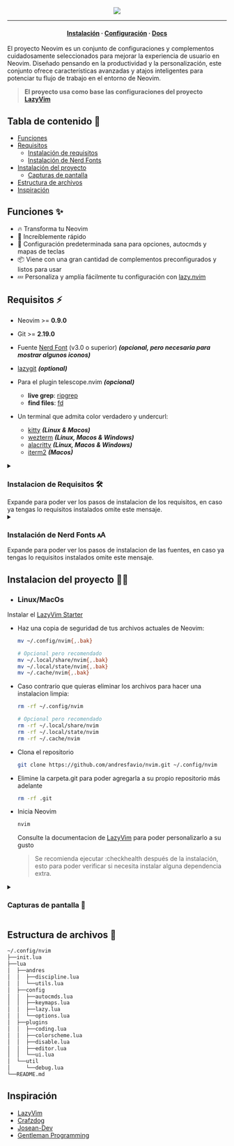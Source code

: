 <div align="center">
  <img src="https://i.postimg.cc/zBwMk6sQ/Screenshot-2023-12-19-22-54-25-1366x768.png">
</div>
<hr>
<h4 align="center">
  <a href="#instalacion-del-proyecto-">Instalación</a>
  ·
  <a href="https://lazyvim.github.io/configuration">Configuración</a>
  ·
  <a href="https://lazyvim.github.io">Docs</a>
</h4>
El proyecto Neovim es un conjunto de configuraciones y complementos cuidadosamente seleccionados para mejorar la experiencia de usuario en Neovim. Diseñado pensando en la productividad y la personalización, este conjunto ofrece características avanzadas y atajos inteligentes para potenciar tu flujo de trabajo en el entorno de Neovim.

> **El proyecto usa como base las configuraciones del proyecto [LazyVim](https://github.com/LazyVim/LazyVim)**

## Tabla de contenido :page_facing_up:

- [Funciones](#funciones-)
- [Requisitos](#requisitos-%EF%B8%8F)
    * [Instalación de requisitos](#instalacion-de-requisitos-%EF%B8%8F-)
    * [Instalación de Nerd Fonts](#instalaci%C3%B3n-de-nerd-fonts-)
- [Instalación del proyecto](#instalacion-del-proyecto-)
    * [Capturas de pantalla](#capturas-de-pantalla--)
- [Estructura de archivos](#estructura-de-archivos-)
- [Inspiración](#inspiraci%C3%B3n)
  
## Funciones ✨ 

- 🔥 Transforma tu Neovim 
- 🚀 Increíblemente rápido 
- 🧹 Configuración predeterminada sana para opciones, autocmds y mapas de teclas 
- 📦 Viene con una gran cantidad de complementos preconfigurados y listos para usar
- 💤 Personaliza y amplía fácilmente tu configuración con [lazy.nvim](https://github.com/folke/lazy.nvim) 

## Requisitos ⚡️ 

* Neovim \>= **0.9.0** 
* Git >= **2.19.0** 
* Fuente [Nerd Font](https://www.nerdfonts.com/) (v3.0 o superior) ***(opcional, pero necesaria para mostrar algunos iconos)***
* [lazygit](https://github.com/jesseduffield/lazygit) ***(optional)***
* Para el plugin telescope.nvim ***(opcional)***
  - **live grep**: [ripgrep](https://github.com/BurntSushi/ripgrep)
  - **find files**: [fd](https://github.com/sharkdp/fd)

* Un terminal que admita color verdadero y undercurl:
  * [kitty](https://github.com/kovidgoyal/kitty) ***(Linux & Macos)***
  * [wezterm](https://github.com/wez/wezterm) ***(Linux, Macos & Windows)***
  * [alacritty](https://github.com/alacritty/alacritty) ***(Linux, Macos & Windows)***
  * [iterm2](https://iterm2.com/) ***(Macos)***
<details>
 <summary> <h3 id="InstalacionRequisitos">Instalacion de Requisitos 🛠️ </h3></summary>
Aqui tienes los comandos de instalación para Linux/MacOs.
Se recomienda hacer una previa actulizacion antes de la instalacion, puedes hacer la actualizacion segun tu sistema operativo


* ### Ubuntu/Debian:
    ```bash
    sudo apt-get update
    sudo apt-get install neovim
    sudo apt-get install git
    sudo apt-get install lazygit 
    sudo apt-get install ripgrep 
    sudo apt-get install fd-find 
    sudo apt-get install fzf
    ```
* ### Fedora:
    ```bash
    sudo dnf install neovim
    sudo dng install git
    sudo dnf install lazygit 
    sudo dnf install ripgrep 
    sudo dnf install fd-find 
    sudo dnf install fzf
    ```
* ### Arch Linux:
    ```bash
    sudo pacman -S neovim
    sudo pacman -S git
    sudo pacman -S lazygit 
    sudo pacman -S ripgrep 
    sudo pacman -S fd 
    sudo pacman -S fzf
    ```

    sino tambien puede usar yay.
* ### Yay
    ```bash
    yay -S neovim
    yay -S git
    yay -S lazygit
    yay -S ripgrep
    yay -S fd
    yay -S fzf
    ```

    en caso de que no tengas yay instalado sigue los siguientes pasos:

1. Copia el repositorio:
    ```bash
    cd
    git clone https://aur.archlinux.org/yay.git
    ```
2. Entra en la carpeta de yay:
    ```bash
    cd yay
    ```
3. Instala yay:
    ```bash
    makepkg -si
    ```
4. Ahora si Instala los requerimientos con el comando:
    ```bash
    yay -S (Nombre Del programa o dependencia que necesitas)
    ```
* ### openSUSE:
    ```bash
    sudo zypper install neovim
    sudo zypper install git
    sudo zypper install lazygit 
    sudo zypper install ripgrep
    sudo zypper install fd
    sudo zypper install fzf
    ```
* ### macOS (usando Homebrew):
    ```bash
    brew install neovim
    brew install git
    brew install lazygit 
    brew install ripgrep 
    brew install fd
    brew installfzf
    ```
    Si aún no tienes Homebrew instalado, puedes instalarlo con:
1. Instala Homebrew
    ```bash
    /bin/bash -c "$(curl -fsSL https://raw.githubusercontent.com/Homebrew/install/HEAD/install.sh)"
    ```
2. Luego, puedes instalar los requerimientos o dependencias:
    ```bash
    brew install (nombre del programa o dependencia que deseas instalar)
    ```
    </details>
    Expande para poder ver los pasos de instalacion de los requisitos, en caso ya tengas lo requisitos instalados omite este mensaje.
<details>
 <summary> <h3>Instalación de Nerd Fonts 🗚</h3></summary>

Aqui tienes los comando necesarios para instalar las fuentes de [Nerd Font](https://www.nerdfonts.com/) , si quieres ver las fuentes que puedes instalar de manera personalizadas entra a la pagina de [Nerd Font](https://www.nerdfonts.com/) y escoge la fuente que deseas.
La fuente que se esta usando en los ejemplos es la fuente de [Iosevka Nerd Font](https://www.nerdfonts.com/).
1. Clona el repositorio de Nerd Fonts desde GitHub: 
    ```bash
    git clone --depth 1 https://github.com/ryanoasis/nerd-fonts.git
    ```
2. Cambia al directorio del repositorio:
    ```bash
    cd nerd-fonts
    ```
3. Ejecuta el script de instalación:
    ```bash
    ./install.sh
    ```
    </details>
    Expande para poder ver los pasos de instalacion de las fuentes, en caso ya tengas lo requisitos instalados omite este mensaje.

## Instalacion del proyecto 👨‍💻

* ### Linux/MacOs

Instalar el [LazyVim Starter](https://github.com/LazyVim/starter)

* Haz una copia de seguridad de tus archivos actuales de Neovim:

  ```bash
  mv ~/.config/nvim{,.bak}
  
  # Opcional pero recomendado
  mv ~/.local/share/nvim{,.bak}
  mv ~/.local/state/nvim{,.bak}
  mv ~/.cache/nvim{,.bak}
  ```

* Caso contrario que quieras eliminar los archivos para hacer una instalacion limpia:

  ```bash
  rm -rf ~/.config/nvim
  
  # Opcional pero recomendado
  rm -rf ~/.local/share/nvim
  rm -rf ~/.local/state/nvim
  rm -rf ~/.cache/nvim
  ```

* Clona el repositorio

  ```bash
  git clone https://github.com/andresfavio/nvim.git ~/.config/nvim
  ```

* Elimine la carpeta.git para poder agregarla a su propio repositorio más adelante

  ```bash
  rm -rf .git
  ```

* Inicia Neovim

  ```bash
  nvim
  ```

  Consulte la documentacion de [LazyVim](https://github.com/LazyVim/LazyVim) para poder personalizarlo a su gusto

  > Se recomienda ejecutar :checkhealth después de la instalación, esto para poder verificar si necesita instalar alguna dependencia extra.

<details>
 <summary> <h3>Capturas de pantalla 📸 </h3></summary>
    <p float="center">
<img alt="Onedark - dark" src="https://i.postimg.cc/0y6VSLzL/Screenshot-2023-12-20-13-59-19-1366x768.png">
<p float="left">
<img width="412" alt="Onedark - dark" src="https://i.postimg.cc/cHQ1XxJ2/Screenshot-2023-12-20-13-59-51-1366x768.png">
<img width="412" alt="Onedark - darker" src="https://i.postimg.cc/SQgbq2HV/Screenshot-2023-12-20-14-00-59-1366x768.png">
</div></p>
<p float="left">
<img width="412" alt="Onedark - cool" src="https://i.postimg.cc/9QWxfJT7/Screenshot-2023-12-20-14-01-47-1366x768.png">
<img width="412" alt="Onedark - deep" src="https://i.postimg.cc/hvmSfKkp/Screenshot-2023-12-20-14-17-40-1366x768.png">
</div></p>
<p float="left">
<img width="412" alt="Onedark - warm" src="https://i.postimg.cc/6pWXNVpH/Screenshot-2023-12-20-14-02-05-1366x768.png">
<img width="412" alt="Onedark - warmer" src="https://i.postimg.cc/8PkKpZLr/Screenshot-2023-12-20-14-02-17-1366x768.png">
</div></p>
<p float="left">
<img width="412" alt="Onedark - warm" src="https://i.postimg.cc/kXDQYzxw/Screenshot-2023-12-20-14-03-52-1366x768.png">
<img width="412" alt="Onedark - warmer" src="https://i.postimg.cc/MG0VjSSZ/Screenshot-2023-12-20-14-05-44-1366x768.png">
</div></p>
</details>

## Estructura de archivos 📂 

```bash
~/.config/nvim
├──init.lua
├──lua
│  ├──andres
│  │  ├──discipline.lua
│  │  └──utils.lua
│  ├──config
│  │  ├──autocmds.lua
│  │  ├──keymaps.lua
│  │  ├──lazy.lua
│  │  └──options.lua
│  ├──plugins
│  │  ├──coding.lua
│  │  ├──colorscheme.lua
│  │  ├──disable.lua
│  │  ├──editor.lua
│  │  └──ui.lua
│  └──util
│     └──debug.lua
└──README.md
```

## Inspiración

* [LazyVim](https://www.lazyvim.org/)
* [Crafzdog](https://www.youtube.com/watch?v=fFHlfbKVi30&pp=ygUJZGV2YXNsaWZl)
* [Josean-Dev](https://github.com/josean-dev/dev-environment-files)
* [Gentleman Programming](https://www.youtube.com/@GentlemanProgramming)
